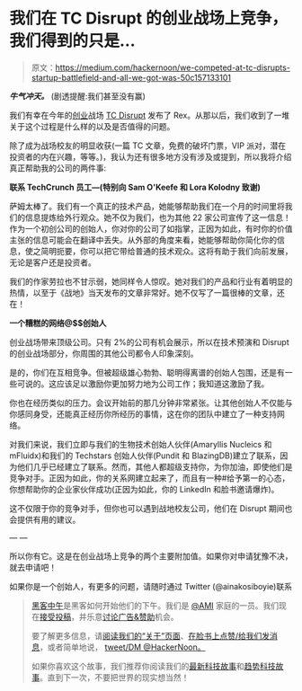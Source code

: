 # 我们在 TC Disrupt 的创业战场上竞争，我们得到的只是…

> 原文：<https://medium.com/hackernoon/we-competed-at-tc-disrupts-startup-battlefield-and-all-we-got-was-50c157133101>

***牛气冲天。*** (剧透提醒:我们甚至没有赢)

我们有幸在今年的[创业](https://hackernoon.com/tagged/startup)战场 [TC Disrupt](https://hackernoon.com/tagged/tc-disrupt) 发布了 Rex。从那以后，我们收到了一堆关于这个过程是什么样的以及是否值得的问题。

除了成为战场校友的明显收获(一篇 TC 文章，免费的破坏门票，VIP 派对，潜在投资者的内在兴趣，等等。)，我认为还有很多地方没有涉及或提到，所以我将介绍真正帮助我的公司的两件事:

**联系 TechCrunch 员工—(特别向 Sam O'Keefe 和 Lora Kolodny 致谢)**

萨姆太棒了。我们有一个真正的技术产品，她能够帮助我们在一个月的时间里将我们的信息提炼给外行观众。她不仅为我们，也为其他 22 家公司宣传了这一信息！作为一个初创公司的创始人，你对你的公司了如指掌，正因为如此，有时你的价值主张的信息可能会在翻译中丢失。从外部的角度来看，她能够帮助你简化你的信息，使之简明扼要，你可以把它带给普通的技术观众。这将有助于我们向前发展，无论是客户还是投资者。

我们的作家劳拉也不甘示弱，她同样令人惊叹。她对我们的产品和行业有着明显的热情，以至于《战地》当天发布的文章非常好。她不仅写了一篇很棒的文章，还在！

**一个糟糕的网络@$$创始人**

创业战场带来顶级公司。只有 2%的公司有机会展示，所以在技术预演和 Disrupt 的创业战场部分，你周围的其他公司都令人印象深刻。

是的，你们在互相竞争。但被超级雄心勃勃、聪明得离谱的创始人包围，还是有一些可说的。这应该足以激励你更加努力地为公司工作；我知道这激励了我。

你也在经历类似的压力。会议开始前的那几分钟非常紧张。让其他创始人不仅能与你感同身受，还能真正经历你所经历的事情，这在你的团队中建立了一种支持网络。

对我们来说，我们立即与我们的生物技术创始人伙伴(Amaryllis Nucleics 和 mFluidx)和我们的 Techstars 创始人伙伴(Pundit 和 BlazingDB)建立了联系，因为他们几乎已经建立了联系。然而，其他人都超级支持你，为你加油，即使他们是竞争对手。正因为如此，你的关系网建立起来了，而且有一种#给予第一的心态，你想帮助你的企业家伙伴成功(正因为如此，你的 LinkedIn 和脸书邀请爆炸)。

这不仅限于你的竞争对手，但你也可以遇到战地校友公司，他们在 Disrupt 期间也会提供有用的建议。

— —

所以你有它。这是在创业战场上竞争的两个主要附加值。如果你对申请犹豫不决，就去申请吧！

如果你是一个创始人，有更多的问题，请随时通过 Twitter (@ainakosiboyie)联系

> [黑客中午](http://bit.ly/Hackernoon)是黑客如何开始他们的下午。我们是 [@AMI](http://bit.ly/atAMIatAMI) 家庭的一员。我们现在[接受投稿](http://bit.ly/hackernoonsubmission)，并乐意[讨论广告&赞助](mailto:partners@amipublications.com)机会。
> 
> 要了解更多信息，请[阅读我们的“关于”页面](https://goo.gl/4ofytp)、[在脸书上点赞/给我们发消息](http://bit.ly/HackernoonFB)，或者简单地说， [tweet/DM @HackerNoon。](https://goo.gl/k7XYbx)
> 
> 如果你喜欢这个故事，我们推荐你阅读我们的[最新科技故事](http://bit.ly/hackernoonlatestt)和[趋势科技故事](https://hackernoon.com/trending)。直到下一次，不要把世界的现实想当然！